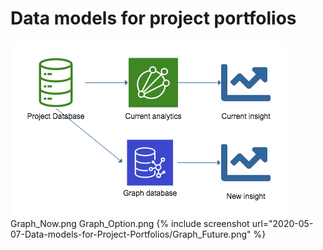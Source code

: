 # Data models for project portfolios


![](/images/2020-05-07-Data-models-for-Project-Portfolios/Graph_Future.png)
Graph_Now.png
Graph_Option.png
{% include screenshot url="2020-05-07-Data-models-for-Project-Portfolios/Graph_Future.png" %}
